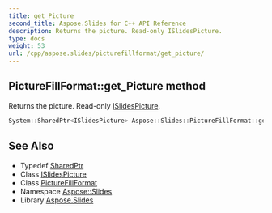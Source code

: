 ```yaml
---
title: get_Picture
second_title: Aspose.Slides for C++ API Reference
description: Returns the picture. Read-only ISlidesPicture.
type: docs
weight: 53
url: /cpp/aspose.slides/picturefillformat/get_picture/
---
```

## PictureFillFormat::get_Picture method


Returns the picture. Read-only [ISlidesPicture](../../islidespicture/).

```cpp
System::SharedPtr<ISlidesPicture> Aspose::Slides::PictureFillFormat::get_Picture() override
```

## See Also

* Typedef [SharedPtr](../../../system/sharedptr/)
* Class [ISlidesPicture](../../islidespicture/)
* Class [PictureFillFormat](../)
* Namespace [Aspose::Slides](../../)
* Library [Aspose.Slides](../../../)
